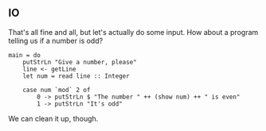 ##  IO

That's all fine and all, but let's actually do some input. How about a
program telling us if a number is odd?

    main = do
        putStrLn "Give a number, please"
        line <- getLine
        let num = read line :: Integer

        case num `mod` 2 of
            0 -> putStrLn $ "The number " ++ (show num) ++ " is even"
            1 -> putStrLn "It's odd"

We can clean it up, though.

